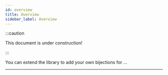 ```yaml
---
id: overview
title: Overview
sidebar_label: Overview
---
```


:::caution

This document is under construction!

:::

You can extend the library to add your own bijections for ...

---